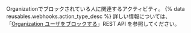 Organizationでブロックされている人に関連するアクティビティ。 {% data reusables.webhooks.action_type_desc %} 詳しい情報については、「[Organization ユーザをブロックする](/rest/reference/orgs#blocking)」REST API を参照してください。
